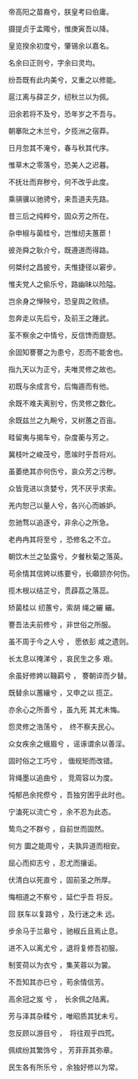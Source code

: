 帝高阳之苗裔兮，朕皇考曰伯庸。

摄提贞于孟陬兮，惟庚寅吾以降。

皇览揆余初度兮，肇锡余以嘉名。

名余曰正则兮，字余曰灵均。

纷吾既有此内美兮，又重之以修能。

扈江离与薛芷夕，纫秋兰以为佩。

汨余若将不及兮，恐年岁之不吾与。

朝搴阰之木兰兮，夕揽洲之宿莽。

日月忽其不淹兮，春与秋其代序。

惟草木之零落兮，恐美人之迟暮。

不抚壮而弃秽兮，何不改乎此度。

乘骐骥以驰骋兮，来吾道夫先路。

昔三后之纯粹兮，固众芳之所在。

杂申椒与菌桂兮，岂惟纫夫蕙茞！

彼尧舜之耿介兮，既遵道而得路。

何桀纣之昌披兮，夫惟捷径以窘步。

惟夫党人之偷乐兮，路幽昧以险隘。

岂余身之惮殃兮，恐皇舆之败绩。

忽奔走以先后兮，及前王之踵武。

荃不察余之中情兮，反信馋而齌怒。

余固知謇謇之为患兮，忍而不能舍也。

指九天以为正兮，夫唯灵修之故也。

初既与余成言兮，后悔遁而有他。

余既不难夫离别兮，伤灵修之数化。

余既兹兰之九畹兮，又树蕙之百亩。

畦留夷与揭车兮，杂度蘅与芳之。

冀枝叶之峻茂兮，愿竢时乎吾将刈。

虽萎绝其亦何伤兮，哀众芳之污秽。

众皆竞进以贪婪兮，凭不厌乎求索。

羌内恕己以量人兮，各兴心而嫉妒。

忽驰骛以追逐兮，非余心之所急。

老冉冉其将至兮 ，恐修名之不立。

朝饮木兰之坠露兮，夕餐秋菊之落英。

苟余情其信姱以练要兮，长顑颔亦何伤。

揽木根以结芷兮，贯薜荔之落蕊。

矫菌桂以 纫蕙兮，索胡 绳之纚 纚。

謇吾法夫前修兮 ，非世俗之所服。

虽不周于今之人兮 ， 愿依彭 咸之遗则。

长太息以掩涕兮 ，哀民生之多 艰。

余虽好修姱以鞿羁兮 ， 謇朝谇而夕替。

既替余以蕙纕兮 ，又申之以 揽芷。

亦余心之所善兮 ，虽九死 其尤未悔。

怨灵修之浩荡兮 ，　终不察夫民心。

众女疾余之蛾眉兮 ，谣诼谓余以善淫。

固时俗之工巧兮 ， 偭规矩而改错。

背绳墨以追曲兮 ， 竞周容以为度。

忳郁邑余挓傺兮 ，吾独穷困乎此时也。

宁溘死以流亡兮 ，余不忍为此态。

鸷鸟之不群兮 ，自前世而固然。

何方 圜之能周兮 ，夫孰异道而相安。

屈心而抑志兮 ，忍尤而攘诟。

伏清白以死直兮 ，固前圣之所厚。

悔相道之不察兮 ，延伫乎吾 将反。

回 朕车以复路兮 ，及行迷之未 远。

步余马于兰皋兮 ，驰椒丘且焉止息。

进不入以离尤兮 ，退将复修吾初服。

制芰荷以为衣兮 ，集芙蓉以为裳。

不吾知其亦已兮 ，苟余情信芳。

高余冠之岌 兮 ，　长余佩之陆离。

芳与泽其杂糅兮 ，唯昭质其犹未亏。

忽反顾以游目兮 ，　将往观乎四荒。

佩缤纷其繁饰兮 ， 芳菲菲其弥章。

民生各有所乐兮 ，余独好修以为常。















